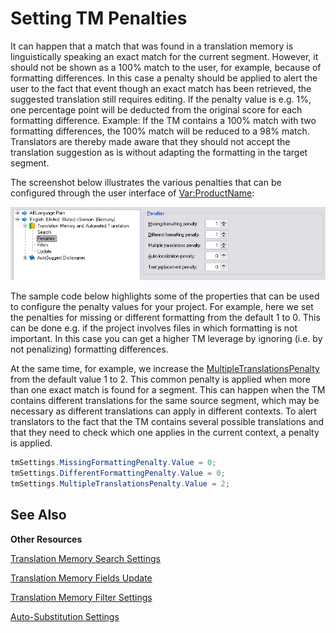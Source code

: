 Setting TM Penalties
==

It can happen that a match that was found in a translation memory is linguistically speaking an exact match for the current segment. However, it should not be shown as a 100% match to the user, for example, because of formatting differences. In this case a penalty should be applied to alert the user to the fact that event though an exact match has been retrieved, the suggested translation still requires editing. If the penalty value is e.g. 1%, one percentage point will be deducted from the original score for each formatting difference. Example: If the TM contains a 100% match with two formatting differences, the 100% match will be reduced to a 98% match. Translators are thereby made aware that they should not accept the translation suggestion as is without adapting the formatting in the target segment.

The screenshot below illustrates the various penalties that can be configured through the user interface of <Var:ProductName>:

![Penalties](images/Penalties.jpg)

The sample code below highlights some of the properties that can be used to configure the penalty values for your project. For example, here we set the penalties for missing or different formatting from the default 1 to 0. This can be done e.g. if the project involves files in which formatting is not important. In this case you can get a higher TM leverage by ignoring (i.e. by not penalizing) formatting differences.

At the same time, for example, we increase the [MultipleTranslationsPenalty](../../../api/projectautomation/Sdl.ProjectAutomation.Settings.TranslationMemorySettings.yml#Sdl_ProjectAutomation_Settings_TranslationMemorySettings_MultipleTranslationsPenalty) from the default value 1 to 2. This common penalty is applied when more than one exact match is found for a segment. This can happen when the TM contains different translations for the same source segment, which may be necessary as different translations can apply in different contexts. To alert translators to the fact that the TM contains several possible translations and that they need to check which one applies in the current context, a penalty is applied.

```CS
tmSettings.MissingFormattingPenalty.Value = 0;
tmSettings.DifferentFormattingPenalty.Value = 0;
tmSettings.MultipleTranslationsPenalty.Value = 2;
```
See Also
--

**Other Resources**

[Translation Memory Search Settings](translation_memory_search_settings.md)

[Translation Memory Fields Update](translation_memory_field_update.md)

[Translation Memory Filter Settings](translation_memory_filter_settings.md)

[Auto-Substitution Settings](auto_substitution_settings.md)